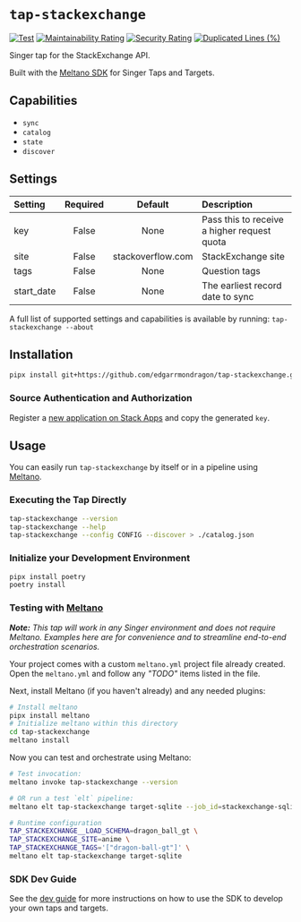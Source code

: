 # `tap-stackexchange`

[![Test](https://github.com/MeltanoLabs/tap-stackexchange/actions/workflows/test.yml/badge.svg)](https://github.com/MeltanoLabs/tap-stackexchange/actions/workflows/test.yml)
[![Maintainability Rating](https://sonarcloud.io/api/project_badges/measure?project=MeltanoLabs_tap-stackexchange&metric=sqale_rating)](https://sonarcloud.io/summary/new_code?id=MeltanoLabs_tap-stackexchange)
[![Security Rating](https://sonarcloud.io/api/project_badges/measure?project=MeltanoLabs_tap-stackexchange&metric=security_rating)](https://sonarcloud.io/summary/new_code?id=MeltanoLabs_tap-stackexchange)
[![Duplicated Lines (%)](https://sonarcloud.io/api/project_badges/measure?project=MeltanoLabs_tap-stackexchange&metric=duplicated_lines_density)](https://sonarcloud.io/summary/new_code?id=MeltanoLabs_tap-stackexchange)

Singer tap for the StackExchange API.

Built with the [Meltano SDK](https://sdk.meltano.com) for Singer Taps and Targets.

## Capabilities

* `sync`
* `catalog`
* `state`
* `discover`

## Settings

| Setting   | Required | Default | Description |
|:----------|:--------:|:-------:|:------------|
| key       | False    | None    | Pass this to receive a higher request quota |
| site      | False    | stackoverflow.com | StackExchange site |
| tags      | False    | None    | Question tags |
| start_date| False    | None    | The earliest record date to sync |

A full list of supported settings and capabilities is available by running: `tap-stackexchange --about`

## Installation

```bash
pipx install git+https://github.com/edgarrmondragon/tap-stackexchange.git
```

### Source Authentication and Authorization

Register a [new application on Stack Apps](https://stackapps.com/apps/oauth/register) and copy the generated `key`.

## Usage

You can easily run `tap-stackexchange` by itself or in a pipeline using [Meltano](https://meltano.com/).

### Executing the Tap Directly

```bash
tap-stackexchange --version
tap-stackexchange --help
tap-stackexchange --config CONFIG --discover > ./catalog.json
```

### Initialize your Development Environment

```bash
pipx install poetry
poetry install
```

<!--
### Create and Run Tests

Create tests within the `tap_stackexchange/tests` subfolder and
  then run:

```bash
poetry run pytest
```

You can also test the `tap-stackexchange` CLI interface directly using `poetry run`:

```bash
poetry run tap-stackexchange --help
```
-->

### Testing with [Meltano](https://www.meltano.com)

_**Note:** This tap will work in any Singer environment and does not require Meltano.
Examples here are for convenience and to streamline end-to-end orchestration scenarios._

Your project comes with a custom `meltano.yml` project file already created. Open the `meltano.yml` and follow any _"TODO"_ items listed in
the file.

Next, install Meltano (if you haven't already) and any needed plugins:

```bash
# Install meltano
pipx install meltano
# Initialize meltano within this directory
cd tap-stackexchange
meltano install
```

Now you can test and orchestrate using Meltano:

```bash
# Test invocation:
meltano invoke tap-stackexchange --version

# OR run a test `elt` pipeline:
meltano elt tap-stackexchange target-sqlite --job_id=stackexchange-sqlite

# Runtime configuration
TAP_STACKEXCHANGE__LOAD_SCHEMA=dragon_ball_gt \
TAP_STACKEXCHANGE_SITE=anime \
TAP_STACKEXCHANGE_TAGS='["dragon-ball-gt"]' \
meltano elt tap-stackexchange target-sqlite
```

### SDK Dev Guide

See the [dev guide](https://sdk.meltano.com/en/latest/dev_guide.html) for more instructions on how to use the SDK to
develop your own taps and targets.
